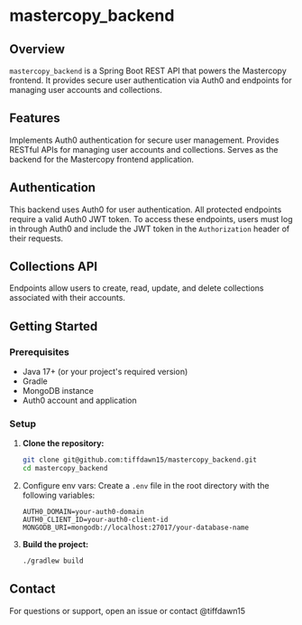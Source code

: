 # mastercopy_backend

## Overview

`mastercopy_backend` is a Spring Boot REST API that powers the Mastercopy frontend. It provides secure user authentication via Auth0 and endpoints for managing user accounts and collections.

## Features

Implements Auth0 authentication for secure user management.
Provides RESTful APIs for managing user accounts and collections.
Serves as the backend for the Mastercopy frontend application.

## Authentication

This backend uses Auth0 for user authentication. All protected endpoints require a valid Auth0 JWT token.
To access these endpoints, users must log in through Auth0 and include the JWT token in the `Authorization` header of their requests.

## Collections API
Endpoints allow users to create, read, update, and delete collections associated with their accounts.

## Getting Started

### Prerequisites

- Java 17+ (or your project's required version)
- Gradle
- MongoDB instance
- Auth0 account and application

### Setup

1. **Clone the repository:**
   ```sh
   git clone git@github.com:tiffdawn15/mastercopy_backend.git
   cd mastercopy_backend
   ``` 
   
2. Configure env vars: 
   Create a `.env` file in the root directory with the following variables:
   ```env
   AUTH0_DOMAIN=your-auth0-domain
   AUTH0_CLIENT_ID=your-auth0-client-id
   MONGODB_URI=mongodb://localhost:27017/your-database-name
   ```
   
3. **Build the project:**
   ```sh
   ./gradlew build
   ```

## Contact
For questions or support, open an issue or contact @tiffdawn15